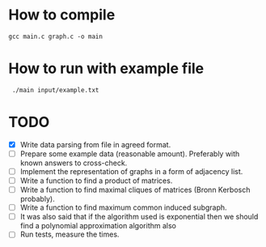 # How to compile
```gcc main.c graph.c -o main```
# How to run with example file
``` ./main input/example.txt```

# TODO
- [x] Write data parsing from file in agreed format.
- [ ] Prepare some example data (reasonable amount). Preferably with known answers to cross-check.
- [ ] Implement the representation of graphs in a form of adjacency list.
- [ ] Write a function to find a product of matrices.
- [ ] Write a function to find maximal cliques of matrices (Bronn Kerbosch probably).
- [ ] Write a function to find maximum common induced subgraph.
- [ ] It was also said that if the algorithm used is exponential then we should find a polynomial approximation algorithm also
- [ ] Run tests, measure the times.